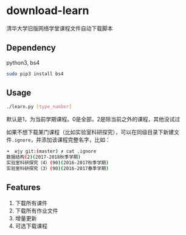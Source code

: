 # download-learn
清华大学旧版网络学堂课程文件自动下载脚本



## Dependency

python3, bs4

```bash
sudo pip3 install bs4
```



## Usage

```bash
./learn.py [type_number]
```

默认是1，为当前学期课程。0是全部，2是除当前之外的课程，其他没试过

如果不想下载某门课程（比如实验室科研探究），可以在同级目录下新建文件`.ignore`，并添加该课程完整名字，比如：

```bash
➜  wjy git:(master) ✗ cat .ignore 
数据结构(2)(2017-2018秋季学期)
实验室科研探究（4）(90)(2016-2017秋季学期)
实验室科研探究（3）(90)(2016-2017春季学期)
```



## Features

1. 下载所有课件
2. 下载所有作业文件
3. 增量更新
4. 可选下载课程